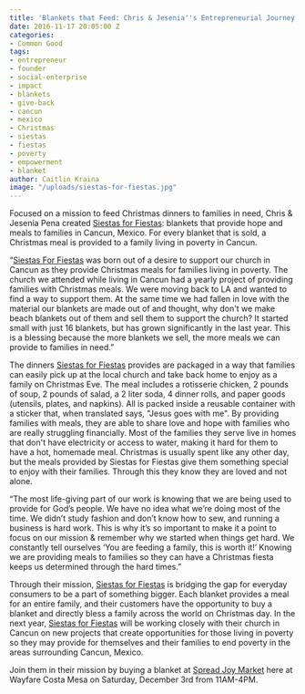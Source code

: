 ```yaml
---
title: 'Blankets that Feed: Chris & Jesenia''s Entrepreneurial Journey'
date: 2016-11-17 20:05:00 Z
categories:
- Common Good
tags:
- entrepreneur
- founder
- social-enterprise
- impact
- blankets
- give-back
- cancun
- mexico
- Christmas
- siestas
- fiestas
- poverty
- empowerment
- blanket
author: Caitlin Kraina
image: "/uploads/siestas-for-fiestas.jpg"
---
```


Focused on a mission to feed Christmas dinners to families in need, Chris & Jesenia Pena created [Siestas for Fiestas](http://www.siestasforfiestas.com): blankets that provide hope and meals to families in Cancun, Mexico. For every blanket that is sold, a Christmas meal is provided to a family living in poverty in Cancun. 

<!-- more -->

“[Siestas For Fiestas](http://www.siestasforfiestas.com) was born out of a desire to support our church in Cancun as they provide Christmas meals for families living in poverty. The church we attended while living in Cancun had a yearly project of providing families with Christmas meals. We were moving back to LA and wanted to find a way to support them. At the same time we had fallen in love with the material our blankets are made out of and thought, why don't we make beach blankets out of them and sell them to support the church? It started small with just 16 blankets, but has grown significantly in the last year. This is a blessing because the more blankets we sell, the more meals we can provide to families in need.” 

The dinners [Siestas for Fiestas](http://www.siestasforfiestas.com) provides are packaged in a way that families can easily pick up at the local church and take back home to enjoy as a family on Christmas Eve. The meal includes a rotisserie chicken, 2 pounds of soup, 2 pounds of salad, a 2 liter soda, 4 dinner rolls, and paper goods (utensils, plates, and napkins). All is packed inside a reusable container with a sticker that, when translated says, "Jesus goes with me". By providing families with meals, they are able to share love and hope with families who are really struggling financially. Most of the families they serve live in homes that don't have electricity or access to water, making it hard for them to have a hot, homemade meal. Christmas is usually spent like any other day, but the meals provided by Siestas for Fiestas give them something special to enjoy with their families. Through this they know they are loved and not alone.

“The most life-giving part of our work is knowing that we are being used to provide for God’s people. We have no idea what we’re doing most of the time. We didn’t study fashion and don’t know how to sew, and running a business is hard work. This is why it’s so important to make it a point to focus on our mission & remember why we started when things get hard. We constantly tell ourselves ‘You are feeding a family, this is worth it!’ Knowing we are providing meals to families so they can have a Christmas fiesta keeps us determined through the hard times.” 

Through their mission, [Siestas for Fiestas](http://www.siestasforfiestas.com) is bridging the gap for everyday consumers to be a part of something bigger. Each blanket provides a meal for an entire family, and their customers have the opportunity to buy a blanket and directly bless a family across the world on Christmas day. In the next year, [Siestas for Fiestas](http://www.siestasforfiestas.com) will be working closely with their church in Cancun on new projects that create opportunities for those living in poverty so they may provide for themselves and their families to end poverty in the areas surrounding Cancun, Mexico. 

Join them in their mission by buying a blanket at [Spread Joy Market](https://wayfare.ticketleap.com/spread-joy/) here at Wayfare Costa Mesa on Saturday, December 3rd from 11AM-4PM. 